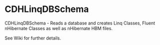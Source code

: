 CDHLinqDBSchema
===============

CDHLinqDBSchema - Reads a database and creates Linq Classes, Fluent nHibernate Classes as well as nHibernate HBM files.

See Wiki for further details.

